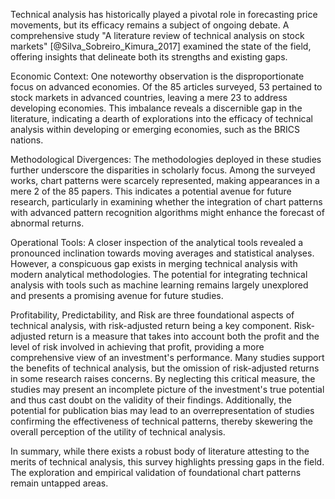 Technical analysis has historically played a pivotal role in forecasting price movements, but its efficacy remains a subject of ongoing debate. A comprehensive study "A literature review of technical analysis on stock markets" [@Silva_Sobreiro_Kimura_2017] examined the state of the field, offering insights that delineate both its strengths and existing gaps.

Economic Context: One noteworthy observation is the disproportionate focus on advanced economies. Of the 85 articles surveyed, 53 pertained to stock markets in advanced countries, leaving a mere 23 to address developing economies. This imbalance reveals a discernible gap in the literature, indicating a dearth of explorations into the efficacy of technical analysis within developing or emerging economies, such as the BRICS nations.

Methodological Divergences: The methodologies deployed in these studies further underscore the disparities in scholarly focus. Among the surveyed works, chart patterns were scarcely represented, making appearances in a mere 2 of the 85 papers. This indicates a potential avenue for future research, particularly in examining whether the integration of chart patterns with advanced pattern recognition algorithms might enhance the forecast of abnormal returns.

Operational Tools: A closer inspection of the analytical tools revealed a pronounced inclination towards moving averages and statistical analyses. However, a conspicuous gap exists in merging technical analysis with modern analytical methodologies. The potential for integrating technical analysis with tools such as machine learning remains largely unexplored and presents a promising avenue for future studies.

Profitability, Predictability, and Risk are three foundational aspects of technical analysis, with risk-adjusted return being a key component. Risk-adjusted return is a measure that takes into account both the profit and the level of risk involved in achieving that profit, providing a more comprehensive view of an investment's performance. Many studies support the benefits of technical analysis, but the omission of risk-adjusted returns in some research raises concerns. By neglecting this critical measure, the studies may present an incomplete picture of the investment's true potential and thus cast doubt on the validity of their findings. Additionally, the potential for publication bias may lead to an overrepresentation of studies confirming the effectiveness of technical patterns, thereby skewering the overall perception of the utility of technical analysis.

In summary, while there exists a robust body of literature attesting to the merits of technical analysis, this survey highlights pressing gaps in the field. The exploration and empirical validation of foundational chart patterns remain untapped areas.
